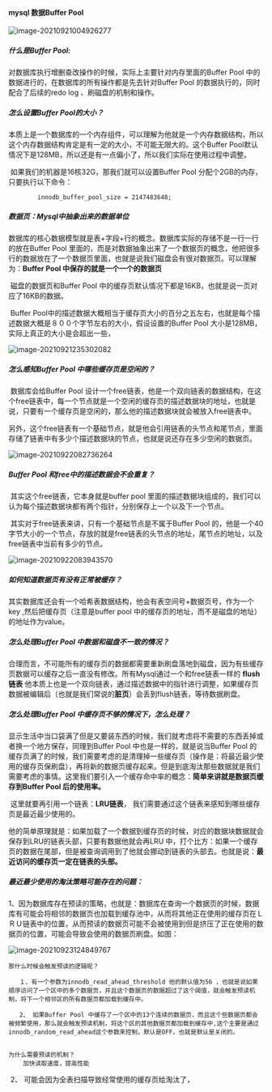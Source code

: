 #### mysql 数据Buffer Pool



![image-20210921004926277](http://typoradabin.oss-cn-shenzhen.aliyuncs.com/img/image-20210921004926277.png)

##### 什么是Buffer Pool:



对数据库执行增删查改操作的时候，实际上主要针对内存里面的Buffer Pool 中的数据进行的，在数据库的所有操作都是先去针对Buffer Pool 的数据执行的，同时配合了后续的redo log 、刷磁盘的机制和操作。



##### 怎么设置Buffer Pool的大小？

​		本质上是一个数据库的一个内存组件，可以理解为他就是一个内存数据结构，所以这个内存数据结构肯定是有一定的大小，不可能无限大的。这个Buffer Pool默认情况下是128MB，所以还是有一点偏小了，所以我们实际在使用过程中调整。

​		如果我们的机器是16核32G，那我们就可以设置Buffer Pool 分配个2GB的内存，只要执行以下命令：

```
		innodb_buffer_pool_size = 2147483648;
```





##### 数据页：Mysql中抽象出来的数据单位

​		数据库的核心数据模型就是表+字段+行的概念。数据库实际的存储不是一行一行的放在Buffer Pool 里面的，而是对数据抽象出来了一个数据页的概念，他把很多行的数据放在了一个数据页里面，也就是说我们磁盘会有很对数据页。可以理解为：**Buffer Pool 中保存的就是一个一个的数据页**

​		磁盘的数据页和Buffer Pool 中的缓存页默认情况下都是16KB，也就是说一页对应了16KB的数据。

​		Buffer Pool中的描述数据大概相当于缓存页大小的百分之五左右，也就是每个描述数据大概是８００个字节左右的大小，假设设置的Buffer Pool 大小是128MB，实际上真正的大小是会超出一些，

![image-20210921235302082](http://typoradabin.oss-cn-shenzhen.aliyuncs.com/img/image-20210921235302082.png)



#####  怎么感知Buffer Pool 中哪些缓存页是空闲的？

​		数据库会给Buffer Pool 设计一个free链表，他是一个双向链表的数据结构，在这个free链表中，每一个节点就是一个空闲的缓存页的描述数据块的地址，也就是说，只要有一个缓存页是空闲的，那么他的描述数据块就会被放入free链表中。

​		另外，这个free链表有一个基础节点，就是他会引用链表的头节点和尾节点，里面存储了链表中有多少个描述数据块的节点，也就是说还存在多少空闲的数据页。

![image-20210922082736264](http://typoradabin.oss-cn-shenzhen.aliyuncs.com/img/image-20210922082736264.png)

##### Buffer Pool 和free中的描述数据会不会重复？

​		其实这个free链表，它本身就是buffer pool 里面的描述数据块组成的，我们可以认为每个描述数据块都有两个指针，分别保存上一个以及下一个节点。

​		其实对于free链表来讲，只有一个基础节点是不属于Buffer Pool 的，他是一个40字节大小的一个节点，存放的就是free链表的头节点的地址，尾节点的地址，以及free链表中当前有多少的节点。

![image-20210922083943570](http://typoradabin.oss-cn-shenzhen.aliyuncs.com/img/image-20210922083943570.png)



##### 如何知道数据页有没有正常被缓存？

​		其实数据库还会有一个哈希表数据结构，他会有表空间号+数据页号，作为一个key ,然后把缓存页（注意是buffer pool 中的缓存页的地址，而不是磁盘的地址）的地址作为value。



##### 怎么处理Buffer Pool 中数据和磁盘不一致的情况？

​		合理而言，不可能所有的缓存页的数据都需要重新刷盘落地到磁盘，因为有些缓存页数据可以缓存之后一直没有修改。所有Mysql通过一个和free链表一样的 **flush 链表** 他本质上也是一个双向链表，通过描述数据中的指针进行调整，如果缓存页数据被编辑后（也就是我们常说的**脏页**）会丢到flush链表，等待数据刷盘。



##### 怎么处理Buffer Pool 中缓存页不够的情况下，怎么处理？

​		显示生活中当口袋满了但是又要装东西的时候，我们就考虑将不需要的东西丢掉或者换一个地方保存，同理到Buffer Pool 中也是一样的，就是说当Buffer Pool 的缓存页满了的时候，我们需要考虑的是清理掉一些缓存页（操作是：将最近最少使用的缓存页保刷盘），再将新的数据页缓存起来。但是到底淘汰那些数据就是我们需要考虑的事情。这里我们要引入一个缓存命中率的概念：**简单来讲就是数据页缓存到Buffer Pool 后的使用率。**

​		这里就要再引用一个链表：**LRU链表**， 我们需要通过这个链表来感知到哪些缓存页是最近最少使用的。

​				他的简单原理就是：如果加载了一个数据到缓存页的时候，对应的数据块数据就会保存到LRU的链表头部，只要有数据他就会再LRU 中，打个比方：如果一个缓存页的数据在尾部，但是被查询调用到了他就会挪动到链表的头部去。也就是说：**最近访问的缓存页一定在链表的头部。**



##### 最近最少使用的淘汰策略可能存在的问题：

​		1、因为数据库存在预读的策略，也就是：数据库在查询一个数据页的时候，数据库有可能会将相邻的数据页也加载到缓存池中，从而将其他正在使用的缓存页在ＬＲＵ链表中的位置，从而预读的数据页可能不会被使用到但是挤压了正在使用的数据页的位置，可能会导致会使用的数据页刷盘。如图：

![image-20210923124849767](http://typoradabin.oss-cn-shenzhen.aliyuncs.com/img/image-20210923124849767.png)

```
那什么时候会触发预读的逻辑呢？

​	１、有一个参数为innodb_read_ahead_threshold 他的默认值为56 ，也就是说如果顺序访问了一个区中的多个数据页，并且这个数据页的数据超过了这个阈值，就会触发预读机制，将下一个相邻区的所有数据页都加载到缓存中。

​	2、 如果Buffer Pool 中缓存了一个区中的13个连续的数据页，而且这个些数据页都会被频繁使用，那么就会触发预读机制，将这个区的其他数据页都加载到缓存中,这个主要是通过innodb_random_read_ahead这个参数来控制，默认是OFF，也就是默认是关闭的。


为什么需要预读的机制？
	加快读取速度，提高性能
```

​	2、 可能会因为全表扫描导致经常使用的缓存页给淘汰了，

